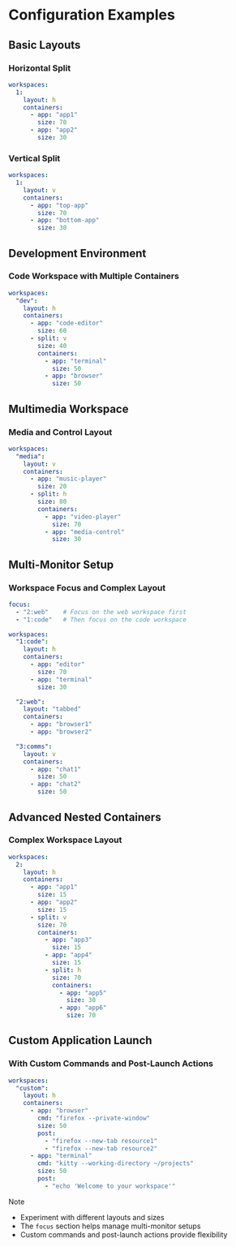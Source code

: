 # Configuration Examples

## Basic Layouts

### Horizontal Split
```yaml
workspaces:
  1:
    layout: h
    containers:
      - app: "app1"
        size: 70
      - app: "app2"
        size: 30
```

### Vertical Split
```yaml
workspaces:
  1:
    layout: v
    containers:
      - app: "top-app"
        size: 70
      - app: "bottom-app"
        size: 30
```

## Development Environment

### Code Workspace with Multiple Containers
```yaml
workspaces:
  "dev":
    layout: h
    containers:
      - app: "code-editor"
        size: 60
      - split: v
        size: 40
        containers:
          - app: "terminal"
            size: 50
          - app: "browser"
            size: 50
```

## Multimedia Workspace

### Media and Control Layout
```yaml
workspaces:
  "media":
    layout: v
    containers:
      - app: "music-player"
        size: 20
      - split: h
        size: 80
        containers:
          - app: "video-player"
            size: 70
          - app: "media-control"
            size: 30
```

## Multi-Monitor Setup

### Workspace Focus and Complex Layout
```yaml
focus:
  - "2:web"    # Focus on the web workspace first
  - "1:code"   # Then focus on the code workspace

workspaces:
  "1:code":
    layout: h
    containers:
      - app: "editor"
        size: 70
      - app: "terminal"
        size: 30

  "2:web":
    layout: "tabbed"
    containers:
      - app: "browser1"
      - app: "browser2"

  "3:comms":
    layout: v
    containers:
      - app: "chat1"
        size: 50
      - app: "chat2"
        size: 50
```

## Advanced Nested Containers

### Complex Workspace Layout
```yaml
workspaces:
  2:
    layout: h
    containers:
      - app: "app1"
        size: 15
      - app: "app2"
        size: 15
      - split: v
        size: 70
        containers:
          - app: "app3"
            size: 15
          - app: "app4"
            size: 15
          - split: h
            size: 70
            containers:
              - app: "app5"
                size: 30
              - app: "app6"
                size: 70
```

## Custom Application Launch

### With Custom Commands and Post-Launch Actions
```yaml
workspaces:
  "custom":
    layout: h
    containers:
      - app: "browser"
        cmd: "firefox --private-window"
        size: 50
        post:
          - "firefox --new-tab resource1"
          - "firefox --new-tab resource2"
      - app: "terminal"
        cmd: "kitty --working-directory ~/projects"
        size: 50
        post:
          - "echo 'Welcome to your workspace'"
```

> [!NOTE]
>
> - Experiment with different layouts and sizes
> - The `focus` section helps manage multi-monitor setups
> - Custom commands and post-launch actions provide flexibility
